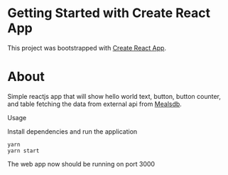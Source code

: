 # Getting Started with Create React App

This project was bootstrapped with [Create React App](https://github.com/facebook/create-react-app).

# About

Simple reactjs app that will show hello world text, button, button counter, and table fetching the data from external api from  [Mealsdb](https://www.themealdb.com/api.php).

Usage

Install dependencies and run the application

```
yarn
yarn start
```

The web app now should be running on port 3000

